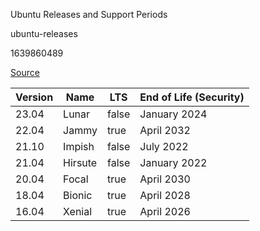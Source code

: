 Ubuntu Releases and Support Periods

ubuntu-releases

1639860489

[Source](https://wiki.ubuntu.com/Releases)

| Version | Name    | LTS   | End of Life (Security) |
|---------|---------|-------|------------------------|
| 23.04   | Lunar   | false | January 2024           |
| 22.04   | Jammy   | true  | April 2032             |
| 21.10   | Impish  | false | July 2022              |
| 21.04   | Hirsute | false | January 2022           |
| 20.04   | Focal   | true  | April 2030             |
| 18.04   | Bionic  | true  | April 2028             |
| 16.04   | Xenial  | true  | April 2026             |
